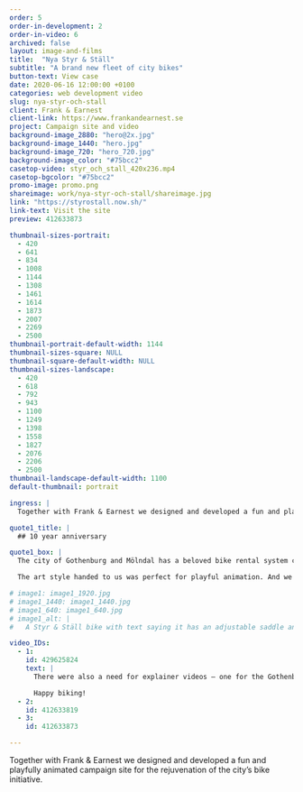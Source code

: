 ```yaml
---
order: 5
order-in-development: 2
order-in-video: 6
archived: false
layout: image-and-films
title:  "Nya Styr & Ställ"
subtitle: "A brand new fleet of city bikes"
button-text: View case
date: 2020-06-16 12:00:00 +0100
categories: web development video
slug: nya-styr-och-stall
client: Frank & Earnest
client-link: https://www.frankandearnest.se
project: Campaign site and video
background-image_2880: "hero@2x.jpg"
background-image_1440: "hero.jpg"
background-image_720: "hero_720.jpg"
background-image_color: "#75bcc2"
casetop-video: styr_och_stall_420x236.mp4
casetop-bgcolor: "#75bcc2"
promo-image: promo.png
shareimage: work/nya-styr-och-stall/shareimage.jpg
link: "https://styrostall.now.sh/"
link-text: Visit the site
preview: 412633873

thumbnail-sizes-portrait: 
  - 420
  - 641
  - 834
  - 1008
  - 1144
  - 1308
  - 1461
  - 1614
  - 1873
  - 2007
  - 2269
  - 2500
thumbnail-portrait-default-width: 1144
thumbnail-sizes-square: NULL
thumbnail-square-default-width: NULL
thumbnail-sizes-landscape:
  - 420
  - 618
  - 792
  - 943
  - 1100
  - 1249
  - 1398
  - 1558
  - 1827
  - 2076
  - 2206
  - 2500
thumbnail-landscape-default-width: 1100
default-thumbnail: portrait

ingress: |
  Together with Frank & Earnest we designed and developed a fun and playfully animated campaign site for the rejuvenation of the city’s bike initiative.

quote1_title: |
  ## 10 year anniversary

quote1_box: |
  The city of Gothenburg and Mölndal has a beloved bike rental system called Styr & Ställ, that’s been around for exactly a decade. On its 10 year anniversary it was time for an update and Fully were tasked to create a campaign site to show off the new bikes.

  The art style handed to us was perfect for playful animation. And we focused a lot on making the animations run smoothly and cleanly in the browser. Swoosh, swoosh!

# image1: image1_1920.jpg
# image1_1440: image1_1440.jpg
# image1_640: image1_640.jpg
# image1_alt: |
#   A Styr & Ställ bike with text saying it has an adjustable saddle and 7 gears (instead of earlier 3)

video_IDs:
  - 1:
    id: 429625824
    text: |
      There were also a need for explainer videos – one for the Gothenburgers and one dedicated for the tourists, eager for some local exploration. We did concept and scripting, assets and animation.

      Happy biking!
  - 2:
    id: 412633819
  - 3:
    id: 412633873

---
```

Together with Frank & Earnest we designed and developed a fun and playfully animated campaign site for the rejuvenation of the city’s bike initiative.
